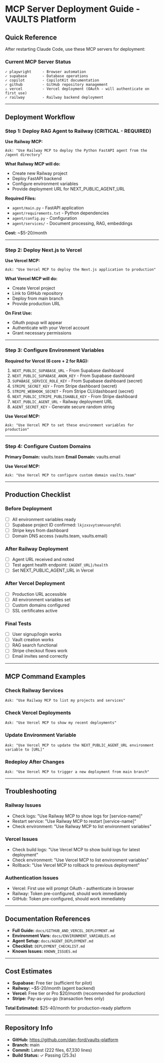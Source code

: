 # MCP Server Deployment Guide - VAULTS Platform

## Quick Reference

After restarting Claude Code, use these MCP servers for deployment:

### Current MCP Server Status
```
✓ playwright     - Browser automation
✓ supabase       - Database operations
✓ copilot        - CopilotKit documentation
✓ github         - GitHub repository management
⚠ vercel         - Vercel deployment (OAuth - will authenticate on first use)
✓ railway        - Railway backend deployment
```

---

## Deployment Workflow

### Step 1: Deploy RAG Agent to Railway (CRITICAL - REQUIRED)

**Use Railway MCP:**
```
Ask: "Use Railway MCP to deploy the Python FastAPI agent from the /agent directory"
```

**What Railway MCP will do:**
- Create new Railway project
- Deploy FastAPI backend
- Configure environment variables
- Provide deployment URL for NEXT_PUBLIC_AGENT_URL

**Required Files:**
- `agent/main.py` - FastAPI application
- `agent/requirements.txt` - Python dependencies
- `agent/config.py` - Configuration
- `agent/services/` - Document processing, RAG, embeddings

**Cost:** ~$5-20/month

---

### Step 2: Deploy Next.js to Vercel

**Use Vercel MCP:**
```
Ask: "Use Vercel MCP to deploy the Next.js application to production"
```

**What Vercel MCP will do:**
- Create Vercel project
- Link to GitHub repository
- Deploy from main branch
- Provide production URL

**On First Use:**
- OAuth popup will appear
- Authenticate with your Vercel account
- Grant necessary permissions

---

### Step 3: Configure Environment Variables

**Required for Vercel (6 core + 2 for RAG):**

1. `NEXT_PUBLIC_SUPABASE_URL` - From Supabase dashboard
2. `NEXT_PUBLIC_SUPABASE_ANON_KEY` - From Supabase dashboard
3. `SUPABASE_SERVICE_ROLE_KEY` - From Supabase dashboard (secret)
4. `STRIPE_SECRET_KEY` - From Stripe dashboard (secret)
5. `STRIPE_WEBHOOK_SECRET` - From Stripe CLI/dashboard (secret)
6. `NEXT_PUBLIC_STRIPE_PUBLISHABLE_KEY` - From Stripe dashboard
7. `NEXT_PUBLIC_AGENT_URL` - Railway deployment URL
8. `AGENT_SECRET_KEY` - Generate secure random string

**Use Vercel MCP:**
```
Ask: "Use Vercel MCP to set these environment variables for production"
```

---

### Step 4: Configure Custom Domains

**Primary Domain:** vaults.team
**Email Domain:** vaults.email

**Use Vercel MCP:**
```
Ask: "Use Vercel MCP to configure custom domain vaults.team"
```

---

## Production Checklist

### Before Deployment
- [ ] All environment variables ready
- [ ] Supabase project ID confirmed: `lkjzxsvytsmnvuorqfdl`
- [ ] Stripe keys from dashboard
- [ ] Domain DNS access (vaults.team, vaults.email)

### After Railway Deployment
- [ ] Agent URL received and noted
- [ ] Test agent health endpoint: `{AGENT_URL}/health`
- [ ] Set NEXT_PUBLIC_AGENT_URL in Vercel

### After Vercel Deployment
- [ ] Production URL accessible
- [ ] All environment variables set
- [ ] Custom domains configured
- [ ] SSL certificates active

### Final Tests
- [ ] User signup/login works
- [ ] Vault creation works
- [ ] RAG search functional
- [ ] Stripe checkout flows work
- [ ] Email invites send correctly

---

## MCP Command Examples

### Check Railway Services
```
Ask: "Use Railway MCP to list my projects and services"
```

### Check Vercel Deployments
```
Ask: "Use Vercel MCP to show my recent deployments"
```

### Update Environment Variable
```
Ask: "Use Vercel MCP to update the NEXT_PUBLIC_AGENT_URL environment variable to [URL]"
```

### Redeploy After Changes
```
Ask: "Use Vercel MCP to trigger a new deployment from main branch"
```

---

## Troubleshooting

### Railway Issues
- Check logs: "Use Railway MCP to show logs for [service-name]"
- Restart service: "Use Railway MCP to restart [service-name]"
- Check environment: "Use Railway MCP to list environment variables"

### Vercel Issues
- Check build logs: "Use Vercel MCP to show build logs for latest deployment"
- Check environment: "Use Vercel MCP to list environment variables"
- Rollback: "Use Vercel MCP to rollback to previous deployment"

### Authentication Issues
- Vercel: First use will prompt OAuth - authenticate in browser
- Railway: Token pre-configured, should work immediately
- GitHub: Token pre-configured, should work immediately

---

## Documentation References

- **Full Guide:** `docs/GITHUB_AND_VERCEL_DEPLOYMENT.md`
- **Environment Vars:** `docs/ENVIRONMENT_VARIABLES.md`
- **Agent Setup:** `docs/AGENT_DEPLOYMENT.md`
- **Checklist:** `DEPLOYMENT_CHECKLIST.md`
- **Known Issues:** `KNOWN_ISSUES.md`

---

## Cost Estimates

- **Supabase:** Free tier (sufficient for pilot)
- **Railway:** ~$5-20/month (agent backend)
- **Vercel:** Free tier or Pro $20/month (recommended for production)
- **Stripe:** Pay-as-you-go (transaction fees only)

**Total Estimated:** $25-40/month for production-ready platform

---

## Repository Info

- **GitHub:** https://github.com/dan-ford/vaults-platform
- **Branch:** main
- **Commit:** Latest (222 files, 67,330 lines)
- **Build Status:** ✓ Passing (25.3s)
